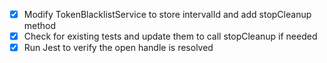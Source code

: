 - [x] Modify TokenBlacklistService to store intervalId and add stopCleanup method
- [x] Check for existing tests and update them to call stopCleanup if needed
- [x] Run Jest to verify the open handle is resolved
